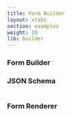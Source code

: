 ```yaml
---
title: Form Builder
layout: vtabs
section: examples
weight: 30
lib: builder
---
```

<h3>Form Builder</h3>
<div id="builder"></div>
<h3>JSON Schema</h3>
<pre id="json"></pre>
<h3>Form Renderer</h3>
<div id="formio"></div>

<script type="text/javascript">
Formio.builder(document.getElementById("builder")).then(function(builder) {
  var jsonElement = document.getElementById('json');

  Formio.createForm(document.getElementById('formio')).then(function(form) {
    builder.on('saveComponent', function(event) {
      var schema = builder.schema;
      jsonElement.innerHTML = '';
      jsonElement.appendChild(document.createTextNode(JSON.stringify(schema, null, 4)));
      form.form = schema;
    });
  
    builder.on('editComponent', function(event) {
      console.log('editComponent', event);
    });
    
    builder.on('updateComponent', function(event) {
      console.log('updateComponent', event);
    });
    
    builder.on('deleteComponent', function(event) {
      console.log('deleteComponent', event);
    });
  });
});
</script>
